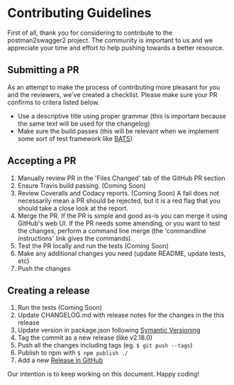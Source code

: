 # Contributing Guidelines

First of all, thank you for considering to contribute to the postman2swagger2 project.
The community is important to us and we appreciate your time and effort to help pushing towards a better resource.

## Submitting a PR

As an attempt to make the process of contributing more pleasant for you and the reviewers, we've created a checklist.
Please make sure your PR confirms to critera listed below.

- Use a descriptive title using proper grammar (this is important because the same text will be used for the changelog)
- Make sure the build passes (this will be relevant when we implement some sort of test framework like [BATS](https://github.com/sstephenson/bats))

## Accepting a PR

1. Manually review PR in the 'Files Changed' tab of the GitHub PR section
2. Ensure Travis build passing. (Coming Soon)
3. Review Coveralls and Codacy reports. (Coming Soon)
A fail does not necessarily mean a PR should be rejected, but it is a red flag that you should take a close look at the report.
4. Merge the PR. If the PR is simple and good as-is you can merge it using GitHub's web UI. If the PR needs some amending, or you want to test the changes, perform a command line merge (the 'commandline instructions' link gives the commands).
5. Test the PR locally and run the tests (Coming Soon)
6. Make any additional changes you need (update README, update tests, etc)
7. Push the changes

## Creating a release

1. Run the tests (Coming Soon)
3. Update CHANGELOG.md with release notes for the changes in the this release
4. Update version in package.json following [Symantic Versioning](http://semver.org/)
6. Tag the commit as a new release (like v2.18.0)
7. Push all the changes including tags (eg. `$ git push --tags`)
8. Publish to npm with `$ npm publish ./`
9. Add a new [Release in GitHub](https://github.com/IntegrateDev/postman2swagger2/releases)

Our intention is to keep working on this document. Happy coding!